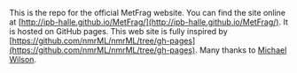 This is the repo for the official MetFrag website. You can find the site online at [http://ipb-halle.github.io/MetFrag/](http://ipb-halle.github.io/MetFrag/). It is hosted on GitHub pages. 
This web site is fully inspired by [https://github.com/nmrML/nmrML/tree/gh-pages](https://github.com/nmrML/nmrML/tree/gh-pages). Many thanks to [Michael Wilson](https://github.com/wilsonmichael).

